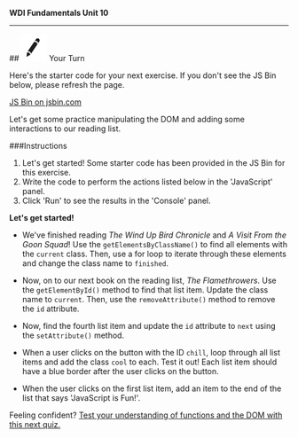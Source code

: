 **WDI Fundamentals Unit 10**

---

##![Your Turn](../assets/exercise.png) Your Turn

Here's the starter code for your next exercise. If you don't see the JS Bin below, please refresh the page.

<a class="jsbin-embed" href="http://jsbin.com/gokecos/1/embed?html&height600">JS Bin on jsbin.com</a><script src="http://static.jsbin.com/js/embed.min.js?3.35.12"></script>

Let's get some practice manipulating the DOM and adding some interactions to our reading list.

###Instructions

1) Let's get started! Some starter code has been provided in the JS Bin for this exercise.
2) Write the code to perform the actions listed below in the 'JavaScript' panel.
3) Click 'Run' to see the results in the 'Console' panel.

**Let's get started!**

* We've finished reading *The Wind Up Bird Chronicle* and *A Visit From the Goon Squad*! Use the `getElementsByClassName()` to find all elements with the `current` class. Then, use a for loop to iterate through these elements and change the class name to `finished`.

* Now, on to our next book on the reading list, *The Flamethrowers*. Use the `getElementById()` method to find that list item. Update the class name to `current`. Then, use the `removeAttribute()` method to remove the `id` attribute.

* Now, find the fourth list item and update the `id` attribute to `next` using the `setAttribute()` method.

* When a user clicks on the button with the ID `chill`, loop through all list items and add the class `cool` to each. Test it out! Each list item should have a blue border after the user clicks on the button.

* When the user clicks on the first list item, add an item to the end of the list that says 'JavaScript is Fun!'.


Feeling confident? [Test your understanding of functions and the DOM with this next quiz.](12_quiz.md)
